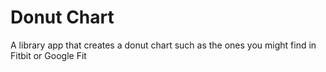 # Donut Chart
A library app that creates a donut chart such as the ones you might find in Fitbit or Google Fit